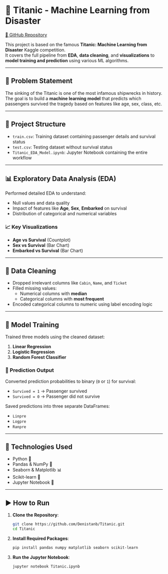 # 🚢 Titanic - Machine Learning from Disaster

[🔗 GitHub Repository](https://github.com/Denistanb/Titanic)

This project is based on the famous **Titanic: Machine Learning from Disaster** Kaggle competition.  
It covers the full pipeline from **EDA**, **data cleaning**, and **visualizations** to **model training and prediction** using various ML algorithms.

---

## 📘 Problem Statement

The sinking of the Titanic is one of the most infamous shipwrecks in history.  
The goal is to build a **machine learning model** that predicts which passengers survived the tragedy based on features like age, sex, class, etc.

---

## 📂 Project Structure

- `train.csv`: Training dataset containing passenger details and survival status
- `test.csv`: Testing dataset without survival status
- `Titanic_EDA_Model.ipynb`: Jupyter Notebook containing the entire workflow

---

## 📊 Exploratory Data Analysis (EDA)

Performed detailed EDA to understand:
- Null values and data quality
- Impact of features like **Age**, **Sex**, **Embarked** on survival
- Distribution of categorical and numerical variables

### 📈 Key Visualizations

- **Age vs Survival** (Countplot)
- **Sex vs Survival** (Bar Chart)
- **Embarked vs Survival** (Bar Chart)

---

## 🧹 Data Cleaning

- Dropped irrelevant columns like `Cabin`, `Name`, and `Ticket`
- Filled missing values:
  - Numerical columns with **median**
  - Categorical columns with **most frequent**
- Encoded categorical columns to numeric using label encoding logic

---

## 🤖 Model Training

Trained three models using the cleaned dataset:

1. **Linear Regression**
2. **Logistic Regression**
3. **Random Forest Classifier**

### 🎯 Prediction Output

Converted prediction probabilities to binary (`0` or `1`) for survival:
- `Survived = 1` → Passenger survived
- `Survived = 0` → Passenger did not survive

Saved predictions into three separate DataFrames:
- `Linpre`
- `Logpre`
- `Ranpre`

---

## 🧰 Technologies Used

- Python 🐍
- Pandas & NumPy 🔢
- Seaborn & Matplotlib 📊
- Scikit-learn 🤖
- Jupyter Notebook 📓

---

## ▶️ How to Run

1. **Clone the Repository**:
   ```bash
   git clone https://github.com/Denistanb/Titanic.git
   cd Titanic
2. **Install Required Packages**:
   ```bash
   pip install pandas numpy matplotlib seaborn scikit-learn
3. **Run the Jupyter Notebook**:
   ```bash
   jupyter notebook Titanic.ipynb
